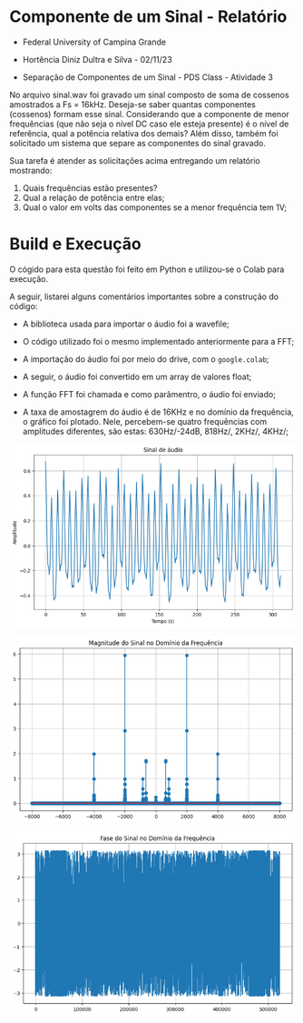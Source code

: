 # Componente de um Sinal - Relatório

* Federal University of Campina Grande

* Hortência Diniz Dultra e Silva - 02/11/23

* Separação de Componentes de um Sinal - PDS Class - Atividade 3

No arquivo sinal.wav foi gravado um sinal composto de soma de cossenos amostrados a Fs = 16kHz. 
Deseja-se saber quantas componentes (cossenos) formam esse sinal. Considerando que a componente de menor frequências (que não seja o nível DC caso ele esteja presente) é o nível de referência, qual a potência relativa dos demais? Além disso, também foi solicitado um sistema que separe as componentes do sinal gravado.

Sua tarefa é atender as solicitações acima entregando um relatório mostrando:
1. Quais frequências estão presentes?
2. Qual a relação de potência entre elas;
3. Qual o valor em volts das componentes se a menor frequência tem 1V;

# Build e Execução

O cógido para esta questão foi feito em Python e utilizou-se o Colab para execução.

A seguir, listarei alguns comentários importantes sobre a construção do código:

* A biblioteca usada para importar o áudio foi a wavefile; 

* O código utilizado foi o mesmo implementado anteriormente para a FFT;

* A importação do áudio foi por meio do drive, com o ```google.colab```;

* A seguir, o áudio foi convertido em um array de valores float;

* A função FFT foi chamada e como parâmentro, o áudio foi enviado;

* A taxa de amostagrem do áudio é de 16KHz e no domínio da frequência, o gráfico foi plotado. Nele, percebem-se quatro frequências com amplitudes diferentes, são estas: 630Hz/-24dB, 818Hz/, 2KHz/, 4KHz/;



![Resultado do sinal de áudio](./AUDIO_INPUT.png "FFT Result")



![Resultado do sinal de áudio](./AUDIO_MAGNITUDE.png "FFT Result")



![Resultado do sinal de áudio](./AUDIO_FASE.png "FFT Result")
